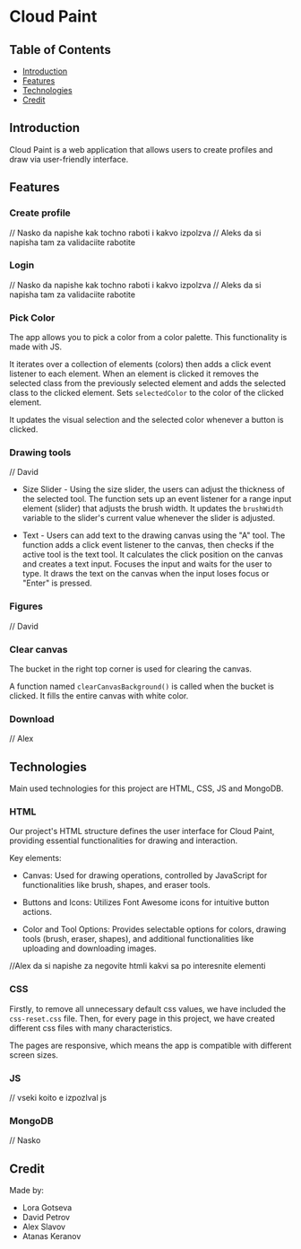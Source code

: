 # Cloud Paint
## Table of Contents

- [Introduction](#introduction)
- [Features](#features)
- [Technologies](#technologies)
- [Credit](#credit)

## Introduction

Cloud Paint is a web application that allows users to create profiles and draw via user-friendly interface.

## Features

### Create profile

// Nasko da napishe kak tochno raboti i kakvo izpolzva
// Aleks da si napisha tam za validaciite rabotite

### Login

// Nasko da napishe kak tochno raboti i kakvo izpolzva
// Aleks da si napisha tam za validaciite rabotite

### Pick Color

The app allows you to pick a color from a color palette. This functionality is made with JS.

It iterates over a collection of elements (colors) then adds a click event listener to each element.
When an element is clicked it removes the selected class from the previously selected element and adds the selected class to the clicked element.
Sets `selectedColor` to the color of the clicked element.

It updates the visual selection and the selected color whenever a button is clicked.

### Drawing tools

// David
- Size Slider - Using the size slider, the users can adjust the thickness of the selected tool. The function sets up an event listener for a range input element (slider) that adjusts the brush width. It updates the `brushWidth` variable to the slider's current value whenever the slider is adjusted.

- Text - Users can add text to the drawing canvas using the "A" tool. The function adds a click event listener to the canvas, then checks if the active tool is the text tool.
It calculates the click position on the canvas and creates a text input. Focuses the input and waits for the user to type. It draws the text on the canvas when the input loses focus or "Enter" is pressed.

### Figures

// David

### Clear canvas

The bucket in the right top corner is used for clearing the canvas.

A function named `clearCanvasBackground()` is called when the bucket is clicked. It fills the entire canvas with white color.

### Download

// Alex

## Technologies

Main used technologies for this project are HTML, CSS, JS and MongoDB.

### HTML

Our project's HTML structure defines the user interface for Cloud Paint, providing essential functionalities for drawing and interaction.

Key elements:

 - Canvas: Used for drawing operations, controlled by JavaScript for functionalities like brush, shapes, and eraser tools.

 - Buttons and Icons: Utilizes Font Awesome icons for intuitive button actions.

 - Color and Tool Options: Provides selectable options for colors, drawing tools (brush, eraser, shapes), and additional functionalities like uploading and downloading images.

//Alex da si napishe za negovite htmli kakvi sa po interesnite elementi

### CSS

Firstly, to remove all unnecessary default css values, we have included the `css-reset.css` file. Then, for every page in this project, we have created different css files with many characteristics.

The pages are responsive, which means the app is compatible with different screen sizes.

### JS

// vseki koito e izpozlval js

### MongoDB

// Nasko

## Credit
Made by:
- Lora Gotseva
- David Petrov
- Alex Slavov
- Atanas Keranov